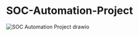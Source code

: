 # SOC-Automation-Project
![SOC Automation Project drawio](https://github.com/user-attachments/assets/b731940e-31e0-4dd6-a730-b2c282d35f90)
